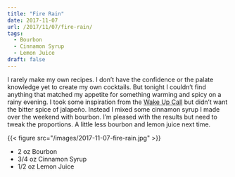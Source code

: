 ```yaml
---
title: "Fire Rain"
date: 2017-11-07
url: /2017/11/07/fire-rain/
tags:
  - Bourbon
  - Cinnamon Syrup
  - Lemon Juice
draft: false
---
```


I rarely make my own recipes. I don’t have the confidence or the palate knowledge yet to create my own cocktails. But tonight I couldn’t find anything that matched my appetite for something warming and spicy on a rainy evening. I took some inspiration from the [Wake Up Call](https://www.instagram.com/p/BEeRU4SLBhj/) but didn’t want the bitter spice of jalapeño. Instead I mixed some cinnamon syrup I made over the weekend with bourbon. I’m pleased with the results but need to tweak the proportions. A little less bourbon and lemon juice next time. 


{{< figure src="/images/2017-11-07-fire-rain.jpg" >}}

* 2 oz Bourbon 
* 3/4 oz Cinnamon Syrup 
* 1/2 oz Lemon Juice

